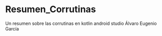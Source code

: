 # Resumen_Corrutinas
Un resumen sobre las corrutinas en kotlin android studio
Álvaro Eugenio García
